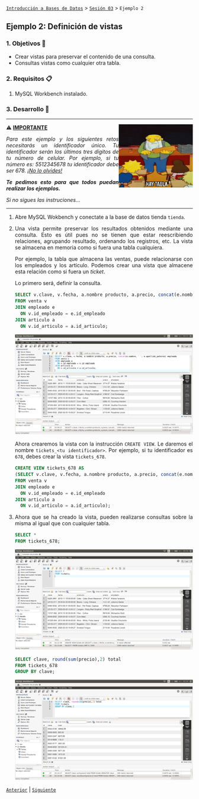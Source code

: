 [`Introducción a Bases de Datos`](../../Readme.md) > [`Sesión 03`](../Readme.md) > `Ejemplo 2`

## Ejemplo 2: Definición de vistas

<div style="text-align: justify;">

### 1. Objetivos :dart:

- Crear vistas para preservar el contenido de una consulta.
- Consultas vistas como cualquier otra tabla.

### 2. Requisitos :clipboard:

1. MySQL Workbench instalado.

### 3. Desarrollo :rocket:

---

<img src="../../imagenes/tabla.gif" align="right" height="170" width="200"> 

:warning: <ins>**IMPORTANTE**</ins>

_Para este ejemplo y los siguientes retos necesitarás un identificador único. Tu identificador serán los últimos tres dígitos de tu número de celular. Por ejemplo, si tu número es: 5512345678 tu identificador debe ser 678. <ins>¡No lo olvides!</ins>_   

_**Te pedimos esto para que todos puedan realizar los ejemplos.**_


_Si no sigues las instruciones..._   

---

1. Abre MySQL Wokbench y conectate a la base de datos tienda `tienda`.

2. Una vista permite preservar los resultados obtenidos mediante una consulta. Esto es útil pues no se tienen que estar reescribiendo relaciones, agrupando resultado, ordenando los registros, etc. La vista se almacena en memoria como si fuera una tabla cualquiera. 

   Por ejemplo, la tabla que almacena las ventas, puede relacionarse con los empleados y los artículo. Podemos crear una vista que almacene esta relación como si fuera un *ticket*.
   
   Lo primero será, definir la consulta.

   ```sql
   SELECT v.clave, v.fecha, a.nombre producto, a.precio, concat(e.nombre, ' ', e.apellido_paterno) empleado 
   FROM venta v
   JOIN empleado e
     ON v.id_empleado = e.id_empleado
   JOIN articulo a
     ON v.id_articulo = a.id_articulo;
   ```
   
   ![imagen](imagenes/s3we31.png)
   
   Ahora crearemos la vista con la instrucción `CREATE VIEW`. Le daremos el nombre `tickets_<tu identificador>`. Por ejemplo, si tu identificador es `678`, debes crear la vista `tickets_678`.
    
   ```sql
   CREATE VIEW tickets_678 AS
   (SELECT v.clave, v.fecha, a.nombre producto, a.precio, concat(e.nombre, ' ', e.apellido_paterno) empleado 
   FROM venta v
   JOIN empleado e
     ON v.id_empleado = e.id_empleado
   JOIN articulo a
     ON v.id_articulo = a.id_articulo);
   ```
   
3. Ahora que se ha creado la vista, pueden realizarse consultas sobre la misma al igual que con cualquier tabla.

   ```sql
   SELECT *
   FROM tickets_678;
   ```

   ![imagen](imagenes/s3we22.png)
 
   ```sql
   SELECT clave, round(sum(precio),2) total
   FROM tickets_678
   GROUP BY clave;	
   ```
   
   ![imagen](imagenes/s3we23.png)

[`Anterior`](../Readme.md#definición-de-vistas) | [`Siguiente`](../Reto-02/Readme.md)

</div>   
